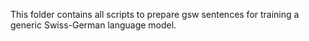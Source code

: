 This folder contains all scripts to prepare gsw sentences for training a generic Swiss-German language model. 

